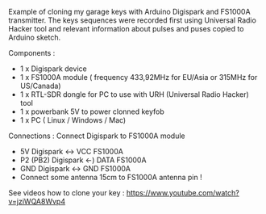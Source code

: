 Example of cloning my garage keys with Arduino Digispark and FS1000A transmitter. 
The keys sequences were recorded first using Universal Radio Hacker tool and relevant information about pulses  and puses copied to Arduino sketch. 


Components :
- 1 x Digispark device
- 1 x FS1000A module ( frequency 433,92MHz for EU/Asia or 315MHz for US/Canada)
- 1 x RTL-SDR dongle for PC to use with URH (Universal Radio Hacker) tool
- 1 x powerbank 5V to power clonned keyfob
- 1 x PC ( Linux / Windows / Mac)

Connections :
Connect Digispark to FS1000A module
- 5V Digispark <-> VCC FS1000A
- P2 (PB2) Digispark <-) DATA FS1000A
- GND Digispark <-> GND FS1000A
- Connect some antenna 15cm to FS1000A antenna pin !

See videos how to clone your key : https://www.youtube.com/watch?v=jziWQA8Wvp4

